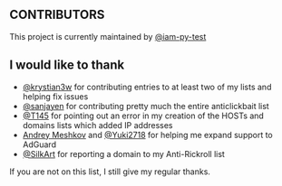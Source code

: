 ## CONTRIBUTORS
This project is currently maintained by [@iam-py-test](https://github.com/iam-py-test)
## I would like to thank
- [@krystian3w](https://github.com/krystian3w) for contributing entries to at least two of my lists and helping fix issues
- [@sanjayen](https://github.com/sanjayen) for contributing pretty much the entire anticlickbait list
- [@T145](https://github.com/T145) for pointing out an error in my creation of the HOSTs and domains lists which added IP addresses
- [Andrey Meshkov](https://github.com/ameshkov) and [@Yuki2718](https://github.com/Yuki2718) for helping me expand support to AdGuard
- [@SilkArt](https://github.com/SilkArt) for reporting a domain to my Anti-Rickroll list

If you are not on this list, I still give my regular thanks. 
